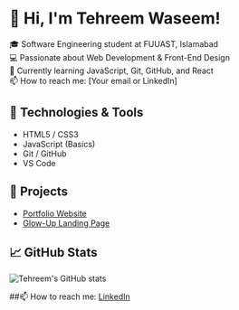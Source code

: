 # 👋 Hi, I'm Tehreem Waseem!

🎓 Software Engineering student at FUUAST, Islamabad  
💻 Passionate about Web Development & Front-End Design  
🌱 Currently learning JavaScript, Git, GitHub, and React  
📫 How to reach me: [Your email or LinkedIn]

## 🔧 Technologies & Tools
- HTML5 / CSS3
- JavaScript (Basics)
- Git / GitHub
- VS Code

## 🚀 Projects
- [Portfolio Website](https://github.com/Tehreem-Waseem/Portfolio)
- [Glow-Up Landing Page](https://github.com/Tehreem-Waseem/Glow-Up)

## 📈 GitHub Stats
![Tehreem's GitHub stats](https://github-readme-stats.vercel.app/api?username=Tehreem-Waseem&show_icons=true&theme=radical)

##📫 How to reach me: [LinkedIn](https://www.linkedin.com/in/tehreem-waseem-85729a367/)

